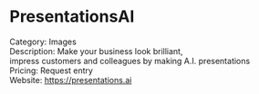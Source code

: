# PresentationsAI

Category: Images  
Description: Make your business look brilliant,  
impress customers and colleagues by making A.I. presentations  
Pricing: Request entry  
Website: https://presentations.ai
